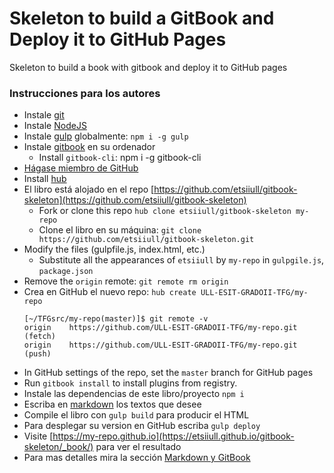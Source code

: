 # Skeleton to build a GitBook and Deploy it to GitHub Pages

Skeleton to build a book with gitbook and deploy it to GitHub pages

### Instrucciones para los autores

* Instale [git](https://git-scm.com/)
* Instale [NodeJS](https://nodejs.org/es/)
* Instale [gulp](https://gulpjs.com/) globalmente: `npm i -g gulp`
* Instale [gitbook](https://github.com/GitbookIO/gitbook/blob/master/docs/setup.md) en su ordenador
  * Install `gitbook-cli`:
              npm i -g gitbook-cli
* [Hágase miembro de GitHub](https://github.com/join?source=header-home)
* Install [hub](https://github.com/github/hub)
* El libro está alojado en el repo [https://github.com/etsiiull/gitbook-skeleton](https://github.com/etsiiull/gitbook-skeleton)
  * Fork or clone this repo `hub clone etsiiull/gitbook-skeleton my-repo`
  * Clone el libro en su máquina: `git clone https://github.com/etsiiull/gitbook-skeleton.git` 
* Modify the files (gulpfile.js, index.html, etc.)
  * Substitute all the appearances of `etsiiull` by `my-repo` in `gulpgile.js`,
     `package.json`
* Remove the `origin` remote: `git remote rm origin`
* Crea en GitHub el nuevo repo: `hub create ULL-ESIT-GRADOII-TFG/my-repo`
  ```
  [~/TFGsrc/my-repo(master)]$ git remote -v
  origin	https://github.com/ULL-ESIT-GRADOII-TFG/my-repo.git (fetch)
  origin	https://github.com/ULL-ESIT-GRADOII-TFG/my-repo.git (push)
  ```
* In GitHub settings of the repo, set the `master` branch for GitHub pages
* Run `gitbook install` to install plugins from registry.
* Instale las dependencias de este libro/proyecto `npm i`
* Escriba en [markdown](https://es.wikipedia.org/wiki/Markdown)  los textos que desee
* Compile el libro con `gulp build` para producir el HTML
* Para desplegar su version en GitHub escriba `gulp deploy`
* Visite [https://my-repo.github.io](https://etsiiull.github.io/gitbook-skeleton/_book/) para ver el resultado
* Para mas detalles mira la sección [Markdown y GitBook](gitbook.md)


